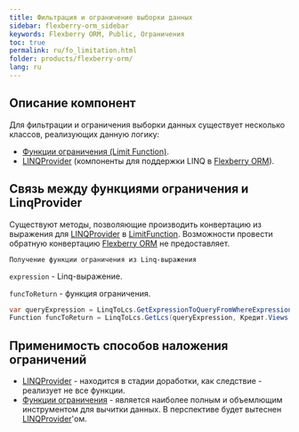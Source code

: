 ```yaml
---
title: Фильтрация и ограничение выборки данных
sidebar: flexberry-orm_sidebar
keywords: Flexberry ORM, Public, Ограничения
toc: true
permalink: ru/fo_limitation.html
folder: products/flexberry-orm/
lang: ru
---
```




## Описание компонент

Для фильтрации и ограничения выборки данных существует несколько классов, реализующих данную логику:
* [Функции ограничения (Limit Function)](fo_limit-function.html).
* [LINQProvider](fo_linq-provider.html) (компоненты для поддержки LINQ в [Flexberry ORM](fo_flexberry-orm.html)).

## Связь между функциями ограничения и LinqProvider

Существуют методы, позволяющие производить конвертацию из выражения для [LINQProvider](fo_linq-provider.html) в [LimitFunction](fo_limit-function.html). Возможности провести обратную конвертацию [Flexberry ORM](fo_flexberry-orm.html) не предоставляет.

`Получение функции ограничения из Linq-выражения`

`expression` - Linq-выражение.

`funcToReturn` - функция ограничения.

``` csharp
var queryExpression = LinqToLcs.GetExpressionToQueryFromWhereExpression(expression, typeof(Кредит));  
Function funcToReturn = LinqToLcs.GetLcs(queryExpression, Кредит.Views.C__КредитE, limitResolvingViews).LimitFunction;
```

## Применимость способов наложения ограничений

* [LINQProvider](fo_linq-provider.html)  - находится в стадии доработки, как следствие - реализует не все функции.
* [Функции ограничения](fo_limit-function.html) - является наиболее полным и объемлющим инструментом для вычитки данных. В перспективе будет вытеснен [LINQProvider](fo_linq-provider.html)'ом.
